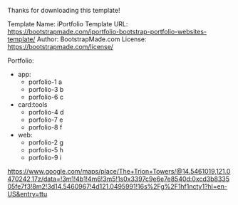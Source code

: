 Thanks for downloading this template!

Template Name: iPortfolio
Template URL: https://bootstrapmade.com/iportfolio-bootstrap-portfolio-websites-template/
Author: BootstrapMade.com
License: https://bootstrapmade.com/license/


Portfolio:
- app:
  - porfolio-1 a
  - porfolio-3 b
  - porfolio-6 c
- card:tools
  - porfolio-4 d
  - porfolio-7 e
  - porfolio-8 f
- web:
  - porfolio-2 g
  - porfolio-5 h
  - porfolio-9 i

https://www.google.com/maps/place/The+Trion+Towers/@14.5461019,121.0470242,17z/data=!3m1!4b1!4m6!3m5!1s0x3397c9e6e7e8540d:0xcd3b833505fe7f3!8m2!3d14.5460967!4d121.0495991!16s%2Fg%2F1hf1ncty1?hl=en-US&entry=ttu